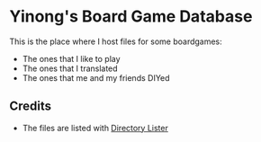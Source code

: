 # Yinong's Board Game Database

This is the place where I host files for some boardgames:
- The ones that I like to play
- The ones that I translated
- The ones that me and my friends DIYed

## Credits

- The files are listed with [Directory Lister](https://www.directorylister.com/)
